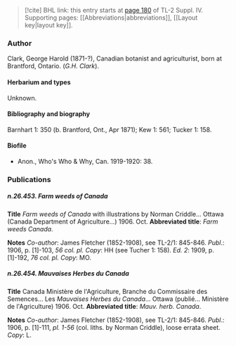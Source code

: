 > [!cite] BHL link: this entry starts at [page 180](https://www.biodiversitylibrary.org/item/103860#page/190/mode/1up) of TL-2 Suppl. IV.
> Supporting pages: [[Abbreviations|abbreviations]], [[Layout key|layout key]].

### Author

Clark, George Harold (1871-?), Canadian botanist and agriculturist, born at Brantford, Ontario. (*G.H. Clark*).

#### Herbarium and types

Unknown.

#### Bibliography and biography

Barnhart 1: 350 (b. Brantford, Ont., Apr 1871); Kew 1: 561; Tucker 1: 158.

#### Biofile

- Anon., Who's Who & Why, Can. 1919-1920: 38.

### Publications

##### n.26.453. Farm weeds of Canada

**Title**
*Farm weeds of Canada* with illustrations by Norman Criddle... Ottawa (Canada Department of Agriculture...) 1906. Oct.
**Abbreviated title**: *Farm weeds Canada*.

**Notes**
*Co-author*: James Fletcher (1852-1908), see TL-2/1: 845-846.
*Publ*.: 1906, p. \[1\]-103, *56 col. pl.* *Copy*: HH (see Tucher 1: 158).
*Ed. 2*: 1909, p. \[1\]-192, *76 col. pl. Copy*: MO.

##### n.26.454. Mauvaises Herbes du Canada

**Title**
Canada Ministère de l'Agriculture, Branche du Commissaire des Semences... Les *Mauvaises Herbes du Canada*... Ottawa (publié... Ministère de l'Agriculture) 1906. Oct.
**Abbreviated title**: *Mauv. herb. Canada*.

**Notes**
*Co-author*: James Fletcher (1852-1908), see TL-2/1: 845-846.
*Publ*.: 1906, p. \[1\]-111, *pl. 1-56* (col. liths. by Norman Criddle), loose errata sheet. *Copy*: L.

